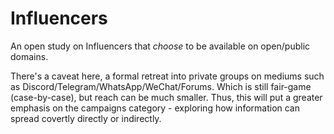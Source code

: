 # Influencers
An open study on Influencers that *choose* to be available on open/public domains.

There's a caveat here, a formal retreat into private groups on mediums such as Discord/Telegram/WhatsApp/WeChat/Forums. Which is still fair-game (case-by-case), but reach can be much smaller. Thus, this will put a greater emphasis on the campaigns category - exploring how information can spread covertly directly or indirectly.
